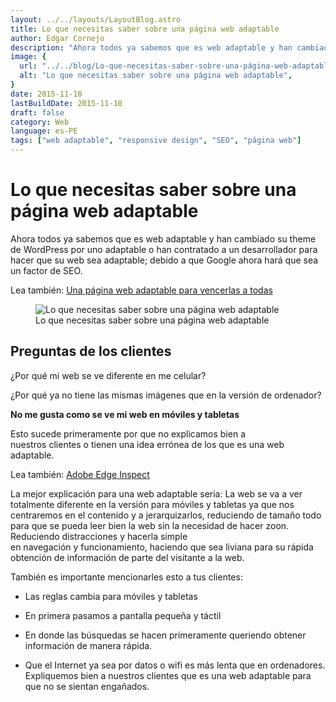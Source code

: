 ```yaml
---
layout: ../../layouts/LayoutBlog.astro
title: Lo que necesitas saber sobre una página web adaptable
author: Edgar Cornejo
description: "Ahora todos ya sabemos que es web adaptable y han cambiado su theme de WordPress por uno adaptable o han contratado a un desarrollador para hacer que su web sea adaptable; debido a que Google ahora hará que sea un factor de SEO."
image: {
  url: "../../blog/Lo-que-necesitas-saber-sobre-una-página-web-adaptable.png",
  alt: "Lo que necesitas saber sobre una página web adaptable",
}  
date: 2015-11-10
lastBuildDate: 2015-11-10
draft: false
category: Web
language: es-PE
tags: ["web adaptable", "responsive design", "SEO", "página web"]
---
```


# Lo que necesitas saber sobre una página web adaptable

Ahora todos ya sabemos que es web adaptable y han cambiado su theme de WordPress por uno adaptable o han contratado a un desarrollador para hacer que su web sea adaptable; debido a que Google ahora hará que sea un factor de SEO.

Lea también: [Una página web adaptable para vencerlas a todas](una-pagina-web-adaptable-para-vencerlas-a-todas "Una página web adaptable para vencerlas a todas")

<figure>
  <img src="../../blog/Lo-que-necesitas-saber-sobre-una-página-web-adaptable.png" alt="Lo que necesitas saber sobre una página web adaptable"/>
  <figcaption>Lo que necesitas saber sobre una página web adaptable</figcaption>
</figure>

## Preguntas de los clientes

¿Por qué mi web se ve diferente en me celular?

¿Por qué ya no tiene las mismas imágenes que en la versión de ordenador?

**No me gusta como se ve mi web en móviles y tabletas**

Esto sucede primeramente por que no explicamos bien a nuestros clientes o tienen una idea errónea de los que es una web adaptable.

Lea también: [Adobe Edge Inspect](adobe-edge-inspect "Adobe Edge Inspect")

La mejor explicación para una web adaptable seria: La web se va a ver totalmente diferente en la versión para móviles y tabletas ya que nos centraremos en el contenido y a jerarquizarlos, reduciendo de tamaño todo para que se pueda leer bien la web sin la necesidad de hacer zoon. Reduciendo distracciones y hacerla simple en navegación y funcionamiento, haciendo que sea liviana para su rápida obtención de información de parte del visitante a la web.

También es importante mencionarles esto a tus clientes:

- Las reglas cambia para móviles y tabletas

- En primera pasamos a pantalla pequeña y táctil

- En donde las búsquedas se hacen primeramente queriendo obtener información de manera rápida.

- Que el Internet ya sea por datos o wifi es más lenta que en ordenadores. Expliquemos bien a nuestros clientes que es una web adaptable para que no se sientan engañados.